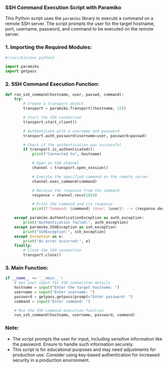 ### SSH Command Execution Script with Paramiko

This Python script uses the `paramiko` library to execute a command on a remote SSH server. The script prompts the user for the target hostname, port, username, password, and command to be executed on the remote server.

### 1. Importing the Required Modules:

```python
#!/usr/bin/env python3

import paramiko
import getpass
```

### 2. SSH Command Execution Function:

```python
def run_ssh_command(hostname, user, passwd, command):
    try:
        # Create a transport object
        transport = paramiko.Transport((hostname, 22))

        # Start the SSH connection
        transport.start_client()

        # Authenticate with a username and password
        transport.auth_password(username=user, password=passwd)

        # Check if the authentication was successful
        if transport.is_authenticated():
            print("Connected to", hostname)

            # Open an SSH channel
            channel = transport.open_session()

            # Execute the specified command on the remote server
            channel.exec_command(command)

            # Receive the response from the command
            response = channel.recv(1024)

            # Print the command and its response
            print(f'Command: {command} (User: {user}) --> {response.decode()}')

    except paramiko.AuthenticationException as auth_exception:
        print("Authentication failed:", auth_exception)
    except paramiko.SSHException as ssh_exception:
        print("SSHException:", ssh_exception)
    except Exception as e:
        print("An error occurred:", e)
    finally:
        # Close the SSH connection
        transport.close()
```

### 3. Main Function:

```python
if __name__ == '__main__':
    # Get user input for SSH connection details
    hostname = input("Enter the target hostname: ")
    username = input("Enter username: ")
    password = getpass.getpass(prompt="Enter password: ")
    command = input("Enter command: ")

    # Run the SSH command execution function
    run_ssh_command(hostname, username, password, command)
```

### Note:

- The script prompts the user for input, including sensitive information like the password. Ensure to handle such information securely.
- This script is for educational purposes and may need adjustments for production use. Consider using key-based authentication for increased security in a production environment.
